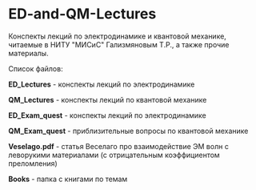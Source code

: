 # ED-and-QM-Lectures
Конспекты лекций по электродинамике и квантовой механике, читаемые в НИТУ "МИСиС" Гализмяновым Т.Р., а также прочие материалы.

Список файлов:

**ED_Lectures** - конспекты лекций по электродинамике

**QM_Lectures** - конспекты лекций по квантовой механике

**ED_Exam_quest** - конспекты лекций по электродинамике

**QM_Exam_quest** - приблизительные вопросы по квантовой механике

**Veselago.pdf** - статья Веселаго про взаимодействие ЭМ волн с леворукими материалами (с отрицательным коэффициентом преломления)

**Books** - папка с книгами по темам

